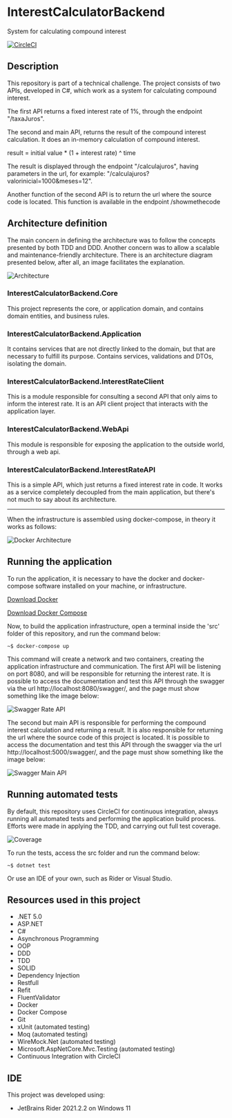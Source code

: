 # InterestCalculatorBackend
System for calculating compound interest

[![CircleCI](https://circleci.com/gh/danielbarbor/InterestCalculatorBackend.svg?style=svg)](https://circleci.com/gh/danielbarbor/InterestCalculatorBackend)

## Description

This repository is part of a technical challenge.
The project consists of two APIs, developed in C#, which work as a system for calculating compound interest.

The first API returns a fixed interest rate of 1%, through the endpoint "/taxaJuros".

The second and main API, returns the result of the compound interest calculation. It does an in-memory calculation of compound interest.

result =
initial value * (1 + interest rate) ^ time

The result is displayed through the endpoint "/calculajuros", having parameters in the url, for example: "/calculajuros?valorinicial=1000&meses=12".

Another function of the second API is to return the url where the source code is located. This function is available in the endpoint /showmethecode

## Architecture definition

The main concern in defining the architecture was to follow the concepts presented by both TDD and DDD. Another concern was to allow a scalable and maintenance-friendly architecture. There is an architecture diagram presented below, after all, an image facilitates the explanation.

![Architecture](./assets/architecture.png)

### InterestCalculatorBackend.Core

This project represents the core, or application domain, and contains domain entities, and business rules.

### InterestCalculatorBackend.Application

It contains services that are not directly linked to the domain, but that are necessary to fulfill its purpose. Contains services, validations and DTOs, isolating the domain.

### InterestCalculatorBackend.InterestRateClient

This is a module responsible for consulting a second API that only aims to inform the interest rate. It is an API client project that interacts with the application layer.

### InterestCalculatorBackend.WebApi

This module is responsible for exposing the application to the outside world, through a web api.

### InterestCalculatorBackend.InterestRateAPI

This is a simple API, which just returns a fixed interest rate in code. It works as a service completely decoupled from the main application, but there's not much to say about its architecture.

_______________________________________

When the infrastructure is assembled using docker-compose, in theory it works as follows:

![Docker Architecture](./assets/docker_architecture.png)

## Running the application

To run the application, it is necessary to have the docker and docker-compose software installed on your machine, or infrastructure.

[Download Docker](https://www.docker.com/products/docker-desktop)

[Download Docker Compose](https://docs.docker.com/compose/install/)

Now, to build the application infrastructure, open a terminal inside the 'src' folder of this repository, and run the command below:
```
~$ docker-compose up 
```
This command will create a network and two containers, creating the application infrastructure and communication. The first API will be listening on port 8080, and will be responsible for returning the interest rate. It is possible to access the documentation and test this API through the swagger via the url http://localhost:8080/swagger/, and the page must show something like the image below:

![Swagger Rate API](./assets/swagger_api_one.png)

The second but main API is responsible for performing the compound interest calculation and returning a result. It is also responsible for returning the url where the source code of this project is located. It is possible to access the documentation and test this API through the swagger via the url http://localhost:5000/swagger/, and the page must show something like the image below:

![Swagger Main API](./assets/swagger_api_two.png)

## Running automated tests

By default, this repository uses CircleCI for continuous integration, always running all automated tests and performing the application build process. Efforts were made in applying the TDD, and carrying out full test coverage.

![Coverage](./assets/coverage.png)

To run the tests, access the src folder and run the command below:

```
~$ dotnet test
```
Or use an IDE of your own, such as Rider or Visual Studio.

## Resources used in this project

* .NET 5.0
* ASP.NET
* C#
* Asynchronous Programming
* OOP
* DDD
* TDD
* SOLID
* Dependency Injection
* Restfull
* Refit
* FluentValidator
* Docker
* Docker Compose
* Git
* xUnit (automated testing)
* Moq (automated testing)
* WireMock.Net (automated testing)
* Microsoft.AspNetCore.Mvc.Testing (automated testing)
* Continuous Integration with CircleCI

## IDE
This project was developed using:

* JetBrains Rider 2021.2.2 on Windows 11



